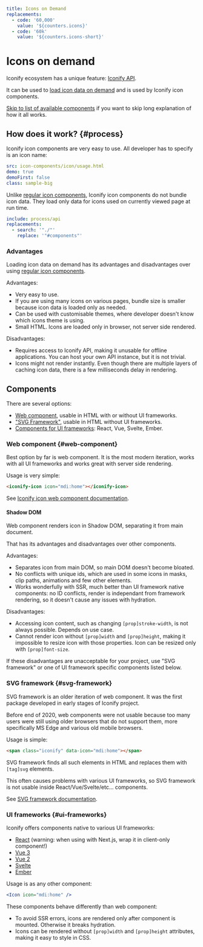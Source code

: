 ```yaml
title: Icons on Demand
replacements:
  - code: '60,000'
    value: '${counters.icons}'
  - code: '60k'
    value: '${counters.icons-short}'
```

# Icons on demand

Iconify ecosystem has a unique feature: [Iconify API](../api/index.md).

It can be used to [load icon data on demand](../api/icon-data.md) and is used by Iconify icon components.

[Skip to list of available components](#components) if you want to skip long explanation of how it all works.

## How does it work? {#process}

Iconify icon components are very easy to use. All developer has to specify is an icon name:

```yaml
src: icon-components/icon/usage.html
demo: true
demoFirst: false
class: sample-big
```

Unlike [regular icon components](../usage/svg/index.md), Iconify icon components do not bundle icon data. They load only data for icons used on currently viewed page at run time.

```yaml
include: process/api
replacements:
  - search: '"./"'
    replace: '"#components"'
```

### Advantages

Loading icon data on demand has its advantages and disadvantages over using [regular icon components](../usage/svg/index.md).

Advantages:

- Very easy to use.
- If you are using many icons on various pages, bundle size is smaller because icon data is loaded only as needed.
- Can be used with customisable themes, where developer doesn't know which icons theme is using.
- Small HTML. Icons are loaded only in browser, not server side rendered.

Disadvantages:

- Requires access to Iconify API, making it unusable for offline applications. You can host your own API instance, but it is not trivial.
- Icons might not render instantly. Even though there are multiple layers of caching icon data, there is a few milliseconds delay in rendering.

## Components

There are several options:

- [Web component](#web-component), usable in HTML with or without UI frameworks.
- ["SVG Framework"](#svg-framework), usable in HTML without UI frameworks.
- [Components for UI frameworks](#ui-frameworks): React, Vue, Svelte, Ember.

### Web component {#web-component}

Best option by far is web component. It is the most modern iteration, works with all UI frameworks and works great with server side rendering.

Usage is very simple:

```html
<iconify-icon icon="mdi:home"></iconify-icon>
```

See [Iconify icon web component documentation](../iconify-icon/index.md).

#### Shadow DOM

Web component renders icon in Shadow DOM, separating it from main document.

That has its advantages and disadvantages over other components.

Advantages:

- Separates icon from main DOM, so main DOM doesn't become bloated.
- No conflicts with unique ids, which are used in some icons in masks, clip paths, animations and few other elements.
- Works wonderfully with SSR, much better than UI framework native components: no ID conflicts, render is independant from framework rendering, so it doesn't cause any issues with hydration.

Disadvantages:

- Accessing icon content, such as changing `[prop]stroke-width`, is not always possible. Depends on use case.
- Cannot render icon without `[prop]width` and `[prop]height`, making it impossible to resize icon with those properties. Icon can be resized only with `[prop]font-size`.

If these disadvantages are unacceptable for your project, use "SVG framework" or one of UI framework specific components listed below.

### SVG framework {#svg-framework}

SVG framework is an older iteration of web component. It was the first package developed in early stages of Iconify project.

Before end of 2020, web components were not usable because too many users were still using older browsers that do not support them, more specifically MS Edge and various old mobile browsers.

Usage is simple:

```html
<span class="iconify" data-icon="mdi:home"></span>
```

SVG framework finds all such elements in HTML and replaces them with `[tag]svg` elements.

This often causes problems with various UI frameworks, so SVG framework is not usable inside React/Vue/Svelte/etc... components.

See [SVG framework documentation](./svg-framework/index.md).

### UI frameworks {#ui-frameworks}

Iconify offers components native to various UI frameworks:

- [React](./react/index.md) (warning: when using with Next.js, wrap it in client-only component!)
- [Vue 3](./vue/index.md)
- [Vue 2](./vue2/index.md)
- [Svelte](./svelte/index.md)
- [Ember](./ember/index.md)

Usage is as any other component:

```jsx
<Icon icon="mdi:home" />
```

These components behave differently than web component:

- To avoid SSR errors, icons are rendered only after component is mounted. Otherwise it breaks hydration.
- Icons can be rendered without `[prop]width` and `[prop]height` attributes, making it easy to style in CSS.
